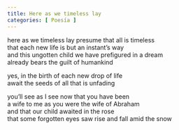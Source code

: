 ```yaml
---
title: Here as we timeless lay 
categories: [ Poesía ]
---
```



here as we timeless lay presume that all is timeless<br>
that each new life is but an instant’s way<br>
and this ungotten child we have prefigured in a dream<br>
already bears the guilt of humankind<br>

yes, in the birth of each new drop of life<br>
await the seeds of all that is unfading<br>

you’ll see as I see now that you have been<br>
a wife to me as you were the wife of Abraham<br>
and that our child awaited in the rose<br>
that some forgotten eyes saw rise and fall amid the snow<br>
